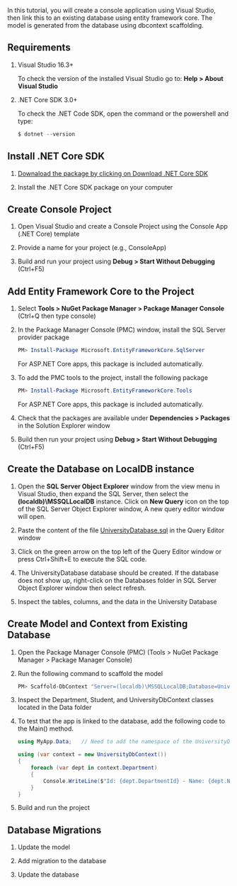 In this tutorial, you will create a console application using Visual Studio, then link this to an existing database using entity framework core. The model is generated from the database using dbcontext scaffolding.

## Requirements

1. Visual Studio 16.3+

    To check the version of the installed Visual Studio go to: **Help > About Visual Studio**

2. .NET Core SDK 3.0+

    To check the .NET Code SDK, open the command or the powershell and type: 
    
    ```PowerShell
    $ dotnet --version
    ```

## Install .NET Core SDK

1. [Downaload the package by clicking on Download .NET Core SDK](https://dotnet.microsoft.com/download)

2. Install the .NET Core SDK package on your computer

## Create Console Project

1. Open Visual Studio and create a Console Project using the Console App (.NET Core) template

2. Provide a name for your project (e.g., ConsoleApp)

3. Build and run your project using **Debug > Start Without Debugging** (Ctrl+F5)

## Add Entity Framework Core to the Project

1. Select **Tools > NuGet Package Manager > Package Manager Console** (Ctrl+Q then type console)

2. In the Package Manager Console (PMC) window, install the SQL Server provider package

    ```PowerShell
    PM> Install-Package Microsoft.EntityFrameworkCore.SqlServer
    ```
    For ASP.NET Core apps, this package is included automatically.

3. To add the PMC tools to the project, install the following package

    ```PowerShell
    PM> Install-Package Microsoft.EntityFrameworkCore.Tools
    ```
    For ASP.NET Core apps, this package is included automatically.

4. Check that the packages are available under **Dependencies > Packages** in the Solution Explorer window

5. Build then run your project using **Debug > Start Without Debugging** (Ctrl+F5)

## Create the Database on LocalDB instance

1. Open the **SQL Server Object Explorer** window from the view menu in Visual Studio, then expand the SQL Server, then select the **(localdb)\MSSQLLocalDB** instance. Click on **New Query** icon on the top of the SQL Server Object Explorer window, A new query editor window will open.

2. Paste the content of the file [UniversityDatabase.sql](UniversityDatabase.sql) in the Query Editor window

3. Click on the green arrow on the top left of the Query Editor window or press Ctrl+Shift+E to execute the SQL code.

4. The UniversityDatabase database should be created. If the database does not show up, right-click on the Databases folder in SQL Server Object Explorer window then select refresh.

5. Inspect the tables, columns, and the data in the University Database

## Create Model and Context from Existing Database

1. Open the Package Manager Console (PMC) (Tools > NuGet Package Manager > Package Manager Console)

2. Run the following command to scaffold the model
    
    ```PowerShell
    PM> Scaffold-DbContext "Server=(localdb)\MSSQLLocalDB;Database=UniversityDatabase;Integrated Security=True" Microsoft.EntityFrameworkCore.SqlServer -OutputDir Data -ContextDir Data -Context UniversityDbContext -DataAnnotations -UseDatabaseNames -Force
    ```
    
3. Inspect the Department, Student, and UniversityDbContext classes located in the Data folder

4. To test that the app is linked to the database, add the following code to the Main() method.

    ```C#
    using MyApp.Data;   // Need to add the namespace of the UniversityDbContext class
    
    using (var context = new UniversityDbContext())
    {
        foreach (var dept in context.Department)
        {
            Console.WriteLine($"Id: {dept.DepartmentId} - Name: {dept.Name}");
        }
    }
    ```
5. Build and run the project

## Database Migrations

1. Update the model

2. Add migration to the database

3. Update the database

